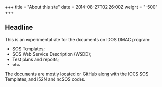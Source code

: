 +++
title = "About this site"
date = 2014-08-27T02:26:00Z
weight = "-500"
+++

## Headline


This is an experimental site for the documents on IOOS DMAC program:

 * SOS Templates;
 * SOS Web Service Description (WSDD);
 * Test plans and reports;
 * etc.

The documents are mostly located on GitHub along with the IOOS SOS Templates, and i52N and ncSOS codes.
